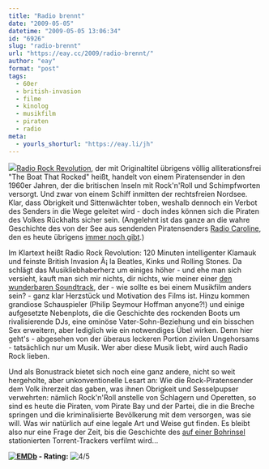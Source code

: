 ```yaml
---
title: "Radio brennt"
date: "2009-05-05"
datetime: "2009-05-05 13:06:34"
id: "6926"
slug: "radio-brennt"
url: "https://eay.cc/2009/radio-brennt/"
author: "eay"
format: "post"
tags:
  - 60er
  - british-invasion
  - filme
  - kinolog
  - musikfilm
  - piraten
  - radio
meta:
  - yourls_shorturl: "https://eay.li/jh"
---
```


![](/uploads/2009/radiorockrevolution.jpg)[Radio Rock Revolution](http://www.imdb.com/title/tt1131729/), der mit Originaltitel übrigens völlig alliterationsfrei "The Boat That Rocked" heißt, handelt von einem Piratensender in den 1960er Jahren, der die britischen Inseln mit Rock'n'Roll und Schimpfworten versorgt. Und zwar von einem Schiff inmitten der rechtsfreien Nordsee. Klar, dass Obrigkeit und Sittenwächter toben, weshalb dennoch ein Verbot des Senders in die Wege geleitet wird - doch indes können sich die Piraten des Volkes Rückhalts sicher sein. (Angelehnt ist das ganze an die wahre Geschichte des von der See aus sendenden Piratensenders [Radio Caroline](http://de.wikipedia.org/wiki/Radio_Caroline), den es heute übrigens [immer noch gibt](http://www.radiocaroline.co.uk/).)

Im Klartext heißt Radio Rock Revolution: 120 Minuten intelligenter Klamauk und feinste British Invasion Ã¡ la Beatles, Kinks und Rolling Stones. Da schlägt das Musikliebhaberherz um einiges höher - und ehe man sich versieht, kauft man sich mir nichts, dir nichts, wie meiner einer [den wunderbaren Soundtrack](http://www.amazon.de/exec/obidos/ASIN/B001Y7SPOQ/eayznet-21), der - wie sollte es bei einem Musikfilm anders sein? - ganz klar Herzstück und Motivation des Films ist. Hinzu kommen grandiose Schauspieler (Philip Seymour Hoffman anyone?!) und einige aufgesetzte Nebenplots, die die Geschichte des rockenden Boots um rivalisierende DJs, eine ominöse Vater-Sohn-Beziehung und ein bisschen Sex erweitern, aber lediglich wie ein notwendiges Übel wirken. Denn hier geht's - abgesehen von der überaus leckeren Portion zivilen Ungehorsams - tatsächlich nur um Musik. Wer aber diese Musik liebt, wird auch Radio Rock lieben.

Und als Bonustrack bietet sich noch eine ganz andere, nicht so weit hergeholte, aber unkonventionelle Lesart an: Wie die Rock-Piratensender dem Volk ihrerzeit das gaben, was ihnen Obrigkeit und Sesselpupser verwehrten: nämlich Rock'n'Roll anstelle von Schlagern und Operetten, so sind es heute die Piraten, vom Pirate Bay und der Partei, die in die Breche springen und die kriminalisierte Bevölkerung mit dem versorgen, was sie will. Was wir natürlich auf eine legale Art und Weise gut finden. Es bleibt also nur eine Frage der Zeit, bis die Geschichte des [auf einer Bohrinsel](http://piratebayagency.com/wiki/index.php?title=Locations) stationierten Torrent-Trackers verfilmt wird...

 **[![EMDb](/uploads/pages/emdb/emdb_mini.gif)](http://eay.cc/emdb/) - Rating:** ![4/5](/uploads/pages/emdb/s_4.gif)
